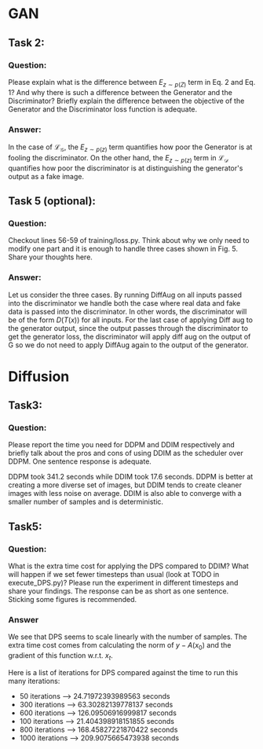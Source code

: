 
# GAN
## Task 2:
### Question:
Please explain what is the difference between $E_{z∼p(Z)}$ term in Eq. 2 and Eq. 1? And why there is such a
difference between the Generator and the Discriminator? Briefly explain the difference between the objective of the Generator and the Discriminator loss function is adequate.

### Answer:
In the case of $\mathcal{L}_\mathcal{G}$, the $E_{z∼p(z)}$ term quantifies how poor the Generator is at fooling the discriminator. On the other hand, the $E_{z∼p(z)}$ term in $\mathcal{L}_\mathcal{D}$ quantifies how poor the discriminator is at distinguishing the generator's output as a fake image.

## Task 5 (optional):
### Question: 
Checkout lines 56-59 of training/loss.py. Think about why we only need to modify
one part and it is enough to handle three cases shown in Fig. 5. Share your thoughts here.

### Answer:
Let us consider the three cases. By running DiffAug on all inputs passed into the discriminator we handle both the case where real data and fake data is passed into the discriminator. In other words, the discriminator will be of the form $D(T(x))$ for all inputs. For the last case of applying Diff aug to the generator output, since the output passes through the discriminator to get the generator loss, the discriminator will apply diff aug on the output of G so we do not need to apply DiffAug again to the output of the generator.


# Diffusion
## Task3:
### Question:
Please report the time you need for DDPM and DDIM respectively and briefly talk about the pros and cons of
using DDIM as the scheduler over DDPM. One sentence response is adequate.

DDPM took 341.2 seconds while DDIM took 17.6 seconds. DDPM is better at creating a more diverse set of images, but DDIM tends to create cleaner images with less noise on average. DDIM is also able to converge with a smaller number of samples and is deterministic. 

## Task5:
### Question:
What is the extra time cost for applying the DPS compared to DDIM? What will happen if we set
fewer timesteps than usual (look at TODO in execute_DPS.py)? Please run the experiment in different timesteps and share your findings. The response can be as short as one sentence. Sticking some figures is recommended.

### Answer
We see that DPS seems to scale linearly with the number of samples. The extra time cost comes from calculating the norm of $y - A(x_0)$ and the gradient of this function w.r.t. $x_t$.

Here is a list of iterations for DPS compared against the time to run this many iterations:
- 50 iterations --> 24.71972393989563 seconds
- 300 iterations --> 63.30282139778137 seconds 
- 600 iterations --> 126.09506916999817 seconds
- 100 iterations --> 21.404398918151855 seconds
- 800 iterations --> 168.45827221870422 seconds
- 1000 iterations --> 209.9075665473938 seconds
